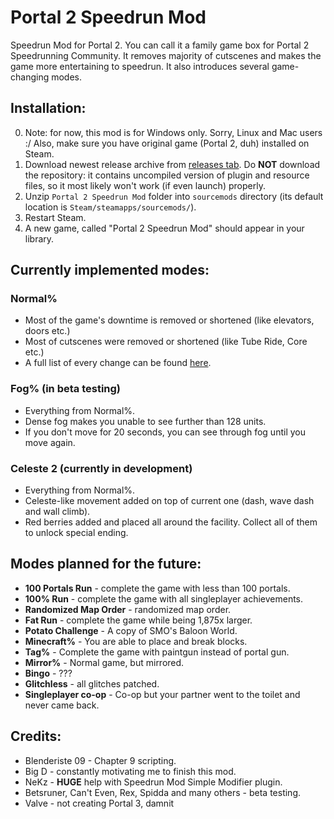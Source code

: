 # Portal 2 Speedrun Mod
Speedrun Mod for Portal 2. You can call it a family game box for Portal 2 Speedrunning Community. It removes majority of cutscenes and makes the game more entertaining to speedrun. It also introduces several game-changing modes.


## Installation:
0. Note: for now, this mod is for Windows only. Sorry, Linux and Mac users :/ Also, make sure you have original game (Portal 2, duh) installed on Steam.
1. Download newest release archive from [releases tab](https://github.com/Krzyhau/Portal2SpeedrunMod/releases). Do **NOT** download the repository: it contains uncompiled version of plugin and resource files, so it most likely won't work (if even launch) properly.
2. Unzip `Portal 2 Speedrun Mod` folder into `sourcemods` directory (its default location is `Steam/steamapps/sourcemods/`).
3. Restart Steam.
4. A new game, called "Portal 2 Speedrun Mod" should appear in your library.

## Currently implemented modes:
### Normal%
- Most of the game's downtime is removed or shortened (like elevators, doors etc.)
- Most of cutscenes were removed or shortened (like Tube Ride, Core etc.)
- A full list of every change can be found [here](https://github.com/Krzyhau/Portal2SpeedrunMod/tree/master/doc/normalpercentlist.md).

### Fog% (in beta testing)
- Everything from Normal%.
- Dense fog makes you unable to see further than 128 units.
- If you don't move for 20 seconds, you can see through fog until you move again.

### Celeste 2 (currently in development)
- Everything from Normal%.
- Celeste-like movement added on top of current one (dash, wave dash and wall climb).
- Red berries added and placed all around the facility. Collect all of them to unlock special ending.

## Modes planned for the future:
- **100 Portals Run** - complete the game with less than 100 portals.
- **100% Run** - complete the game with all singleplayer achievements.
- **Randomized Map Order** - randomized map order.
- **Fat Run** - complete the game while being 1,875x larger.
- **Potato Challenge** - A copy of SMO's Baloon World.
- **Minecraft%** - You are able to place and break blocks.
- **Tag%** - Complete the game with paintgun instead of portal gun.
- **Mirror%** - Normal game, but mirrored.
- **Bingo** - ???
- **Glitchless** - all glitches patched.
- **Singleplayer co-op** - Co-op but your partner went to the toilet and never came back.

## Credits:
- Blenderiste 09 - Chapter 9 scripting.
- Big D - constantly motivating me to finish this mod.
- NeKz - **HUGE** help with Speedrun Mod Simple Modifier plugin.
- Betsruner, Can't Even, Rex, Spidda and many others - beta testing.
- Valve - not creating Portal 3, damnit
